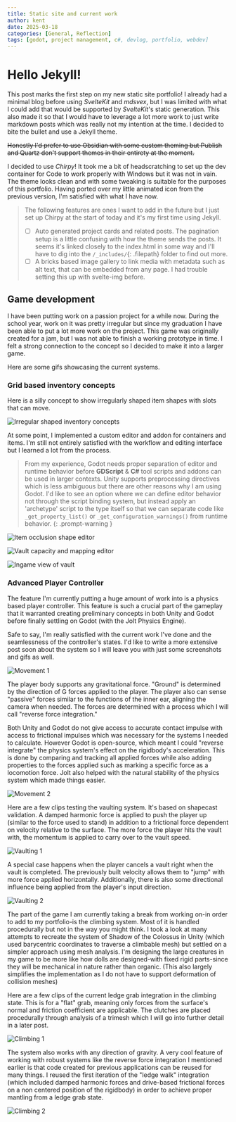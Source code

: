 ```yaml
---
title: Static site and current work
author: kent
date: 2025-03-18
categories: [General, Reflection]
tags: [godot, project management, c#, devlog, portfolio, webdev]
---
```


# Hello Jekyll!

This post marks the first step on my new static site portfolio! I already had a minimal blog before using *SvelteKit* and *mdsvex*, but I was limited with what I could add that would be supported by *SvelteKit*'s static generation. This also made it so that I would have to leverage a lot more work to just write markdown posts which was really not my intention at the time. I decided to bite the bullet and use a Jekyll theme.

~~Honestly I'd prefer to use Obsidian with some custom theming but Publish and Quartz don't support themes in their entirety at the moment.~~

I decided to use *Chirpy*! It took me a bit of headscratching to set up the dev container for Code to work properly with Windows but it was not in vain. The theme looks clean and with some tweaking is suitable for the purposes of this portfolio. Having ported over my little animated icon from the previous version, I'm satisfied with what I have now.

> The following features are ones I want to add in the future but I just set up Chirpy at the start of today and it's my first time using Jekyll.
> - [ ] Auto generated project cards and related posts. The pagination setup is a little confusing with how the theme sends the posts. It seems it's linked closely to the index.html in some way and I'll have to dig into the `/_includes/`{: .filepath} folder to find out more.
> - [ ] A bricks based image gallery to link media with metadata such as alt text, that can be embedded from any page. I had trouble setting this up with svelte-img before.

## Game development

I have been putting work on a passion project for a while now. During the school year, work on it was pretty irregular but since my graduation I have been able to put a lot more work on the project. This game was originally created for a jam, but I was not able to finish a working prototype in time. I felt a strong connection to the concept so I decided to make it into a larger game.

Here are some gifs showcasing the current systems.

### Grid based inventory concepts

Here is a silly concept to show irregularly shaped item shapes with slots that can move.

![Irregular shaped inventory concepts](https://ik.imagekit.io/uwzmgirgsx/inventory-test.gif?updatedAt=1742350060048)

At some point, I implemented a custom editor and addon for containers and items. I'm still not entirely satisfied with the workflow and editing interface but I learned a lot from the process.

> From my experience, Godot needs proper separation of editor and runtime behavior before **GDScript** & **C#** tool scripts and addons can be used in larger contexts. Unity supports preprocessing directives which is less ambiguous but there are other reasons why I am using Godot. I'd like to see an option where we can define editor behavior not through the script binding system, but instead apply an 'archetype' script to the type itself so that we can separate code like `_get_property_list()` or `_get_configuration_warnings()` from runtime behavior.
{: .prompt-warning }

![Item occlusion shape editor](/inv-0.gif?updatedAt=1742348943814)

![Vault capacity and mapping editor](/inv-1.gif?updatedAt=1742348943814)

![Ingame view of vault](/inv-2.gif?updatedAt=1742348943814)

### Advanced Player Controller

The feature I'm currently putting a huge amount of work into is a physics based player controller. This feature is such a crucial part of the gameplay that it warranted creating preliminary concepts in both Unity and Godot before finally settling on Godot (with the Jolt Physics Engine).

Safe to say, I'm really satisfied with the current work I've done and the seamlessness of the controller's states. I'd like to write a more extensive post soon about the system so I will leave you with just some screenshots and gifs as well.

![Movement 1](/01-movement-c01.gif?updatedAt=1742422950918)

The player body supports any gravitational force. "Ground" is determined by the direction of G forces applied to the player. The player also can sense "passive" forces similar to the functions of the inner ear, aligning the camera when needed. The forces are determined with a process which I will call "reverse force integration."

Both Unity and Godot do not give access to accurate contact impulse with access to frictional impulses which was necessary for the systems I needed to calculate. However Godot is open-source, which meant I could "reverse integrate" the physics system's effect on the rigidbody's acceleration. This is done by comparing and tracking all applied forces while also adding properties  to the forces applied such as marking a specific force as a locomotion force. Jolt also helped with the natural stability of the physics system which made things easier.

![Movement 2](/01-movement-c02.gif?updatedAt=1742422948119)

Here are a few clips testing the vaulting system. It's based on shapecast validation. A damped harmonic force is applied to push the player up (similar to the force used to stand) in addition to a frictional force dependent on velocity relative to the surface. The more force the player hits the vault with, the momentum is applied to carry over to the vault speed.

![Vaulting 1](/01-vaulting-c01.gif?updatedAt=1742422954984)

A special case happens when the player cancels a vault right when the vault is completed. The previously built velocity allows them to "jump" with more force applied horizontally. Additionally, there is also some directional influence being applied from the player's input direction.

![Vaulting 2](/01-vaulting-c02.gif?updatedAt=1742422949587)

The part of the game I am currently taking a break from working on-in order to add to my portfolio-is the climbing system. Most of it is handled procedurally but not in the way you might think. I took a look at many attempts to recreate the system of Shadow of the Colossus in Unity (which used barycentric coordinates to traverse a climbable mesh) but settled on a simpler approach using mesh analysis. I'm designing the large creatures in my game to be more like how dolls are designed-with fixed rigid parts-since they will be mechanical in nature rather than organic. (This also largely simplifies the implementation as I do not have to support deformation of collision meshes)

Here are a few clips of the current ledge grab integration in the climbing state. This is for a "flat" grab, meaning only forces from the surface's normal and friction coefficient are applicable. The clutches are placed procedurally through analysis of a trimesh which I will go into further detail in a later post.

![Climbing 1](/01-climbing-c01.gif?updatedAt=1742422925303)

The system also works with any direction of gravity. A very cool feature of working with robust systems like the reverse force integration I mentioned earlier is that code created for previous applications can be reused for many things. I reused the first iteration of the "ledge walk" integration (which included damped harmonic forces and drive-based frictional forces on a non centered position of the rigidbody) in order to achieve proper mantling from a ledge grab state.

![Climbing 2](/01-climbing-c02.gif?updatedAt=1742422931262)
